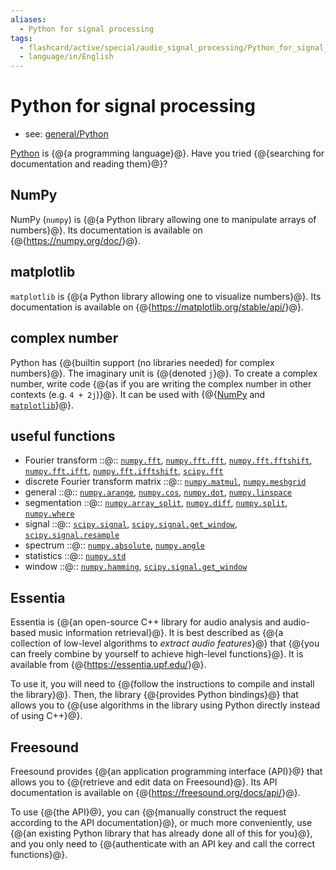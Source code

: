 ```yaml
---
aliases:
  - Python for signal processing
tags:
  - flashcard/active/special/audio_signal_processing/Python_for_signal_processing
  - language/in/English
---
```


# Python for signal processing

- see: [general/Python](../../general/Python%20(programming%20language).md)

[Python](../../general/Python%20(programming%20language).md) is {@{a programming language}@}. Have you tried {@{searching for documentation and reading them}@}? <!--SR:!2028-07-25,1124,350!2029-02-19,1289,350-->

## NumPy

NumPy \(`numpy`\) is {@{a Python library allowing one to manipulate arrays of numbers}@}. Its documentation is available on {@{<https://numpy.org/doc/>}@}. <!--SR:!2028-12-30,1254,359!2029-05-13,1362,359-->

## matplotlib

`matplotlib` is {@{a Python library allowing one to visualize numbers}@}. Its documentation is available on {@{<https://matplotlib.org/stable/api/>}@}. <!--SR:!2028-10-03,1184,359!2029-03-27,1324,359-->

## complex number

Python has {@{builtin support (no libraries needed) for complex numbers}@}. The imaginary unit is {@{denoted `j`}@}. To create a complex number, write code {@{as if you are writing the complex number in other contexts (e.g. `4 + 2j`)}@}. It can be used with {@{[NumPy](#NumPy) and [`matplotlib`](#matplotlib)}@}. <!--SR:!2029-09-20,1461,359!2029-12-31,1540,359!2029-05-14,1358,359!2029-07-24,1415,359-->

## useful functions

- Fourier transform ::@:: [`numpy.fft`](https://numpy.org/doc/stable/reference/routines.fft.html), [`numpy.fft.fft`](https://numpy.org/doc/stable/reference/generated/numpy.fft.fft.html), [`numpy.fft.fftshift`](https://numpy.org/doc/stable/reference/generated/numpy.fft.fftshift.html), [`numpy.fft.ifft`](https://numpy.org/doc/stable/reference/generated/numpy.fft.ifft.html), [`numpy.fft.ifftshift`](https://numpy.org/doc/stable/reference/generated/numpy.fft.ifftshift.html), [`scipy.fft`](https://docs.scipy.org/doc/scipy/reference/fft.html) <!--SR:!2026-11-25,408,381!2027-01-08,445,381-->
- discrete Fourier transform matrix ::@:: [`numpy.matmul`](https://numpy.org/doc/stable/reference/generated/numpy.matmul.html), [`numpy.meshgrid`](https://numpy.org/doc/stable/reference/generated/numpy.meshgrid.html) <!--SR:!2026-11-30,412,381!2026-12-17,426,381-->
- general ::@:: [`numpy.arange`](https://numpy.org/doc/stable/reference/generated/numpy.arange.html), [`numpy.cos`](https://numpy.org/doc/stable/reference/generated/numpy.cos.html), [`numpy.dot`](https://numpy.org/doc/stable/reference/generated/numpy.dot.html), [`numpy.linspace`](https://numpy.org/doc/stable/reference/generated/numpy.linspace.html) <!--SR:!2026-08-26,312,361!2026-11-28,411,381-->
- segmentation ::@:: [`numpy.array_split`](https://numpy.org/doc/stable/reference/generated/numpy.array_split.html), [`numpy.diff`](https://numpy.org/doc/stable/reference/generated/numpy.diff.html), [`numpy.split`](https://numpy.org/doc/stable/reference/generated/numpy.split.html), [`numpy.where`](https://numpy.org/doc/stable/reference/generated/numpy.where.html) <!--SR:!2027-01-01,439,381!2027-01-13,449,381-->
- signal ::@:: [`scipy.signal`](https://docs.scipy.org/doc/scipy/reference/signal.html), [`scipy.signal.get_window`](https://docs.scipy.org/doc/scipy/reference/generated/scipy.signal.get_window.html), [`scipy.signal.resample`](https://docs.scipy.org/doc/scipy/reference/generated/scipy.signal.resample.html) <!--SR:!2027-01-26,460,381!2026-12-27,435,381-->
- spectrum ::@:: [`numpy.absolute`](https://numpy.org/doc/stable/reference/generated/numpy.absolute.html), [`numpy.angle`](https://numpy.org/doc/stable/reference/generated/numpy.angle.html) <!--SR:!2026-12-22,431,381!2026-12-01,413,381-->
- statistics ::@:: [`numpy.std`](https://numpy.org/doc/stable/reference/generated/numpy.std.html) <!--SR:!2026-11-18,402,381!2026-11-29,412,381-->
- window ::@:: [`numpy.hamming`](https://numpy.org/doc/stable/reference/generated/numpy.hamming.html), [`scipy.signal.get_window`](https://docs.scipy.org/doc/scipy/reference/generated/scipy.signal.get_window.html) <!--SR:!2026-12-02,414,381!2026-12-23,432,381-->

## Essentia

Essentia is {@{an open-source C++ library for audio analysis and audio-based music information retrieval}@}. It is best described as {@{a collection of low-level algorithms to _extract audio features_}@} that {@{you can freely combine by yourself to achieve high-level functions}@}. It is available from {@{<https://essentia.upf.edu/>}@}. <!--SR:!2026-12-24,433,381!2026-11-22,406,381!2026-11-16,400,380!2026-12-21,430,381-->

To use it, you will need to {@{follow the instructions to compile and install the library}@}. Then, the library {@{provides Python bindings}@} that allows you to {@{use algorithms in the library using Python directly instead of using C++}@}. <!--SR:!2026-11-27,410,381!2026-11-17,401,381!2026-11-15,399,381-->

## Freesound

Freesound provides {@{an application programming interface \(API\)}@} that allows you to {@{retrieve and edit data on Freesound}@}. Its API documentation is available on {@{<https://freesound.org/docs/api/>}@}. <!--SR:!2026-11-19,403,381!2027-01-23,458,381!2026-12-25,433,381-->

To use {@{the API}@}, you can {@{manually construct the request according to the API documentation}@}, or much more conveniently, use {@{an existing Python library that has already done all of this for you}@}, and you only need to {@{authenticate with an API key and call the correct functions}@}. <!--SR:!2026-11-26,409,381!2026-11-24,408,381!2026-12-31,438,381!2026-12-26,434,381-->
